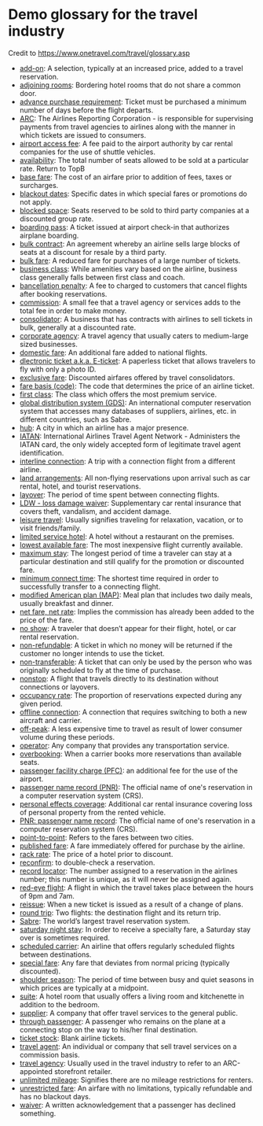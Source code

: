 # Demo glossary for the travel industry

Credit to https://www.onetravel.com/travel/glossary.asp

* [add-on](TODO): A selection, typically at an increased price, added to a travel reservation.
* [adjoining rooms](TODO): Bordering hotel rooms that do not share a common door.
* [advance purchase requirement](TODO): Ticket must be purchased a minimum number of days before the flight departs.
* [ARC](TODO): The Airlines Reporting Corporation - is responsible for supervising payments from travel agencies to airlines along with the manner in which tickets are issued to consumers.
* [airport access fee](TODO): A fee paid to the airport authority by car rental companies for the use of shuttle vehicles.
* [availability](TODO): The total number of seats allowed to be sold at a particular rate.  Return to TopB
* [base fare](TODO): The cost of an airfare prior to addition of fees, taxes or surcharges.
* [blackout dates](TODO): Specific dates in which special fares or promotions do not apply. 
* [blocked space](TODO): Seats reserved to be sold to third party companies at a discounted group rate.
* [boarding pass](TODO): A ticket issued at airport check-in that authorizes airplane boarding.
* [bulk contract](TODO): An agreement whereby an airline sells large blocks of seats at a discount for resale by a third party.
* [bulk fare](TODO): A reduced fare for purchases of a large number of tickets.
* [business class](TODO): While amenities vary based on the airline, business class generally falls between first class and coach. 
* [bancellation penalty](TODO): A fee to charged to customers that cancel flights after booking reservations.
* [commission](TODO): A small fee that a travel agency or services adds to the total fee in order to make money.
* [consolidator](TODO): A business that has contracts with airlines to sell tickets in bulk, generally at a discounted rate.
* [corporate agency](TODO): A travel agency that usually caters to medium-large sized businesses.
* [domestic fare](TODO): An additional fare added to national flights.
* [dlectronic ticket a.k.a. E-ticket](TODO): A paperless ticket that allows travelers to fly with only a photo ID. 
* [exclusive fare](TODO): Discounted airfares offered by travel consolidators.
* [fare basis (code)](TODO): The code that determines the price of an airline ticket.
* [first class](TODO): The class which offers the most premium service.
* [global distribution system (GDS)](TODO): An international computer reservation system that accesses many databases of suppliers, airlines, etc. in different countries, such as Sabre.
* [hub](TODO): A city in which an airline has a major presence. 
* [IATAN](TODO): International Airlines Travel Agent Network - Administers the IATAN card, the only widely accepted form of legitimate travel agent identification.
* [interline connection](TODO): A trip with a connection flight from a different airline. 
* [land arrangements](TODO): All non-flying reservations upon arrival such as car rental, hotel, and tourist reservations.
* [layover](TODO): The period of time spent between connecting flights.
* [LDW - loss damage waiver](TODO): Supplementary car rental insurance that covers theft, vandalism, and accident damage.
* [leisure travel](TODO): Usually signifies traveling for relaxation, vacation, or to visit friends/family.
* [limited service hotel](TODO): A hotel without a restaurant on the premises.
* [lowest available fare](TODO): The most inexpensive flight currently available.
* [maximum stay](TODO): The longest period of time a traveler can stay at a particular destination and still qualify for the promotion or discounted fare.
* [minimum connect time](TODO): The shortest time required in order to successfully transfer to a connecting flight. 
* [modified American plan (MAP)](TODO): Meal plan that includes two daily meals, usually breakfast and dinner. 
* [net fare, net rate](TODO): Implies the commission has already been added to the price of the fare.
* [no show](TODO): A traveler that doesn’t appear for their flight, hotel, or car rental reservation.
* [non-refundable](TODO): A ticket in which no money will be returned if the customer no longer intends to use the ticket.
* [non-transferable](TODO): A ticket that can only be used by the person who was originally scheduled to fly at the time of purchase.
* [nonstop](TODO): A flight that travels directly to its destination without connections or layovers.
* [occupancy rate](TODO): The proportion of reservations expected during any given period.
* [offline connection](TODO): A connection that requires switching to both a new aircraft and carrier.
* [off-peak](TODO): A less expensive time to travel as result of lower consumer volume during these periods.
* [operator](TODO): Any company that provides any transportation service.
* [overbooking](TODO): When a carrier books more reservations than available seats. 
* [passenger facility charge (PFC)](TODO): an additional fee for the use of the airport.
* [passenger name record (PNR)](TODO): The official name of one's reservation in a computer reservation system (CRS).
* [personal effects coverage](TODO): Additional car rental insurance covering loss of personal property from the rented vehicle.
* [PNR: passenger name record](TODO): The official name of one's reservation in a computer reservation system (CRS).
* [point-to-point](TODO): Refers to the fares between two cities.
* [published fare](TODO): A fare immediately offered for purchase by the airline.
* [rack rate](TODO): The price of a hotel prior to discount.
* [reconfirm](TODO): to double-check a reservation.
* [record locator](TODO): The number assigned to a reservation in the airlines number; this number is unique, as it will never be assigned again.
* [red-eye flight](TODO): A flight in which the travel takes place between the hours of 9pm and 7am.
* [reissue](TODO): When a new ticket is issued as a result of a change of plans.
* [round trip](TODO): Two flights: the destination flight and its return trip. 
* [Sabre](TODO): The world’s largest travel reservation system.
* [saturday night stay](TODO): In order to receive a specialty fare, a Saturday stay over is sometimes required.
* [scheduled carrier](TODO): An airline that offers regularly scheduled flights between destinations.
* [special fare](TODO): Any fare that deviates from normal pricing (typically discounted).
* [shoulder season](TODO): The period of time between busy and quiet seasons in which prices are typically at a midpoint.
* [suite](TODO): A hotel room that usually offers a living room and kitchenette in addition to the bedroom.
* [supplier](TODO): A company that offer travel services to the general public.
* [through passenger](TODO): A passenger who remains on the plane at a connecting stop on the way to his/her final destination.
* [ticket stock](TODO): Blank airline tickets.
* [travel agent](TODO): An individual or company that sell travel services on a commission basis.
* [travel agency](TODO): Usually used in the travel industry to refer to an ARC-appointed storefront retailer.
* [unlimited mileage](TODO): Signifies there are no mileage restrictions for renters.
* [unrestricted fare](TODO): An airfare with no limitations, typically refundable and has no blackout days. 
* [waiver](TODO): A written acknowledgement that a passenger has declined something.
